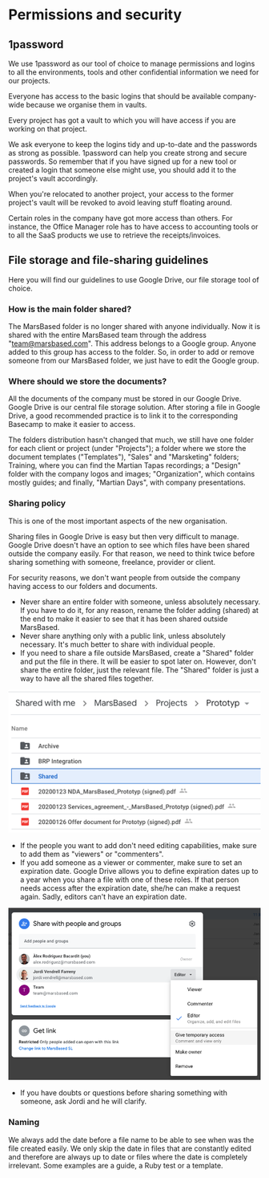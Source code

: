 # Permissions and security

## 1password

We use 1password as our tool of choice to manage permissions and logins to all the environments, tools and other confidential information we need for our projects.

Everyone has access to the basic logins that should be available company-wide because we organise them in vaults.

Every project has got a vault to which you will have access if you are working on that project.

We ask everyone to keep the logins tidy and up-to-date and the passwords as strong as possible. 1password can help you create strong and secure passwords. So remember that if you have signed up for a new tool or created a login that someone else might use, you should add it to the project's vault accordingly.

When you're relocated to another project, your access to the former project's vault will be revoked to avoid leaving stuff floating around.

Certain roles in the company have got more access than others. For instance, the Office Manager role has to have access to accounting tools or to all the SaaS products we use to retrieve the receipts/invoices.

## File storage and file-sharing guidelines

Here you will find our guidelines to use Google Drive, our file storage tool of choice.

### How is the main folder shared?

The MarsBased folder is no longer shared with anyone individually. Now it is shared with the entire MarsBased team through the address "team@marsbased.com". This address belongs to a Google group. Anyone added to this group has access to the folder. So, in order to add or remove someone from our MarsBased folder, we just have to edit the Google group.

### Where should we store the documents?

All the documents of the company must be stored in our Google Drive. Google Drive is our central file storage solution. After storing a file in Google Drive, a good recommended practice is to link it to the corresponding Basecamp to make it easier to access.

The folders distribution hasn't changed that much, we still have one folder for each client or project (under "Projects"); a folder where we store the document templates ("Templates"), "Sales" and "Marsketing" folders; Training, where you can find the Martian Tapas recordings; a "Design" folder with the company logos and images; "Organization", which contains mostly guides; and finally, "Martian Days", with company presentations.

### Sharing policy

This is one of the most important aspects of the new organisation.

Sharing files in Google Drive is easy but then very difficult to manage. Google Drive doesn't have an option to see which files have been shared outside the company easily. For that reason, we need to think twice before sharing something with someone, freelance, provider or client.

For security reasons, we don't want people from outside the company having access to our folders and documents.

* Never share an entire folder with someone, unless absolutely necessary. If you have to do it, for any reason, rename the folder adding (shared) at the end to make it easier to see that it has been shared outside MarsBased.
* Never share anything only with a public link, unless absolutely necessary. It's much better to share with individual people.
* If you need to share a file outside MarsBased, create a "Shared" folder and put the file in there. It will be easier to spot later on. However, don't share the entire folder, just the relevant file. The "Shared" folder is just a way to have all the shared files together.

!["Shared" folder example](/assets/drive.png)

* If the people you want to add don't need editing capabilities, make sure to add them as "viewers" or "commenters".
* If you add someone as a viewer or commenter, make sure to set an expiration date. Google Drive allows you to define expiration dates up to a year when you share a file with one of these roles. If that person needs access after the expiration date, she/he can make a request again. Sadly, editors can't have an expiration date.

![Google Drive temporary access to a folder](/assets/drive2.png)

* If you have doubts or questions before sharing something with someone, ask Jordi and he will clarify.

### Naming

We always add the date before a file name to be able to see when was the file created easily. We only skip the date in files that are constantly edited and therefore are always up to date or files where the date is completely irrelevant. Some examples are a guide, a Ruby test or a template.


